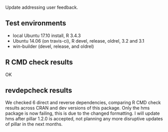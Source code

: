 Update addressing user feedback.

## Test environments
* local Ubuntu 17.10 install, R 3.4.3
* Ubuntu 14.06 (on travis-ci), R devel, release, oldrel, 3.2 and 3.1
* win-builder (devel, release, and oldrel)

## R CMD check results

OK

## revdepcheck results

We checked 6 direct and reverse dependencies, comparing R CMD check results across CRAN and dev versions of this package. Only the hms package is now failing, this is due to the changed formatting. I will update hms after pillar 1.2.0 is accepted, not planning any more disruptive updates of pillar in the next months.

